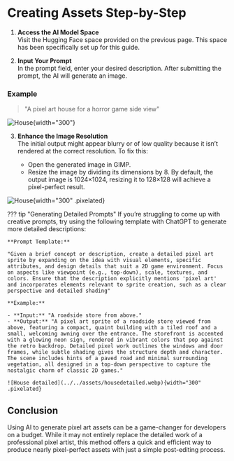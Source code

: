 # Creating Assets Step-by-Step

1. **Access the AI Model Space**  
   Visit the Hugging Face space provided on the previous page. This space has been specifically set up for this guide.

2. **Input Your Prompt**  
   In the prompt field, enter your desired description.
   After submitting the prompt, the AI will generate an image.

### Example
> "A pixel art house for a horror game side view"

![House](../../assets/house.webp){width="300"}
   

3. **Enhance the Image Resolution**  
   The initial output might appear blurry or of low quality because it isn’t rendered at the correct resolution. To fix this:
   
   - Open the generated image in GIMP.
   - Resize the image by dividing its dimensions by 8. By default, the output image is 1024×1024, resizing it to 128×128 will achieve a pixel-perfect result.
   
![House](../../assets/housepixelperfect.webp){width="300" .pixelated}


??? tip "Generating Detailed Prompts"
    If you’re struggling to come up with creative prompts, try using the following template with ChatGPT to generate more detailed descriptions:

    **Prompt Template:**

    "Given a brief concept or description, create a detailed pixel art sprite by expanding on the idea with visual elements, specific attributes, and design details that suit a 2D game environment. Focus on aspects like viewpoint (e.g., top-down), scale, textures, and colors. Ensure that the description explicitly mentions 'pixel art' and incorporates elements relevant to sprite creation, such as a clear perspective and detailed shading"

    **Example:**

    - **Input:** "A roadside store from above."
    - **Output:** "A pixel art sprite of a roadside store viewed from above, featuring a compact, quaint building with a tiled roof and a small, welcoming awning over the entrance. The storefront is accented with a glowing neon sign, rendered in vibrant colors that pop against the retro backdrop. Detailed pixel work outlines the windows and door frames, while subtle shading gives the structure depth and character. The scene includes hints of a paved road and minimal surrounding vegetation, all designed in a top-down perspective to capture the nostalgic charm of classic 2D games."

    ![House detailed](../../assets/housedetailed.webp){width="300" .pixelated}

## Conclusion

Using AI to generate pixel art assets can be a game-changer for developers on a budget. While it may not entirely replace the detailed work of a professional pixel artist, this method offers a quick and efficient way to produce nearly pixel-perfect assets with just a simple post-editing process.

